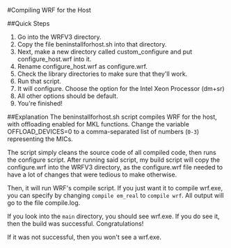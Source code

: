 #Compiling WRF for the Host

##Quick Steps
1. Go into the WRFV3 directory. 
2. Copy the file beninstallforhost.sh into that directory.
3. Next, make a new directory called custom_configure and put configure_host.wrf into it.
4. Rename configure_host.wrf as configure.wrf.
5. Check the library directories to make sure that they'll work.
6. Run that script.
7. It will configure. Choose the option for the Intel Xeon Processor (dm+sr)
8. All other options should be default.
9. You're finished!

##Explanation
The beninstallforhost.sh script compiles WRF for the host,
with offloading enabled for MKL functions.  Change the variable OFFLOAD_DEVICES=0 to 
a comma-separated list of numbers (`0-3`) representing the MICs.

The script simply cleans the source code of all compiled code, then runs the configure script.
After running said script, my build script will copy the configure.wrf into the WRFV3 directory,
as the configure.wrf file needed to have a lot of changes that were tedious to make otherwise.

Then, it will run WRF's compile script.  If you just want it to compile wrf.exe, you can specify
by changing `compile em_real` to `compile wrf`.  All output will go to the file compile.log.

If you look into the `main` directory, you should see wrf.exe.  If you do see it, then the build was
successful. Congratulations!

If it was not successful, then you won't see a wrf.exe.
